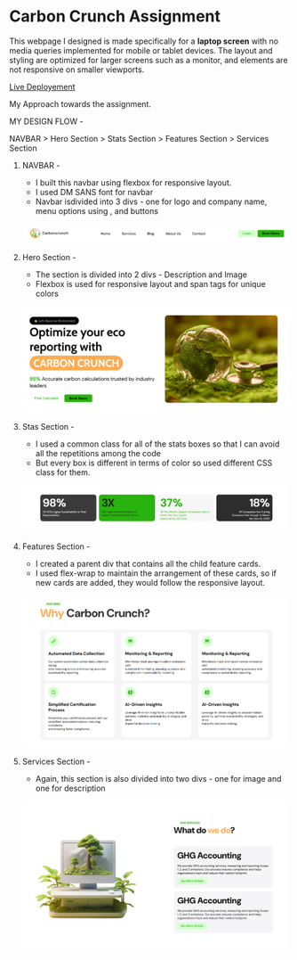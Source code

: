 # Carbon Crunch Assignment

This webpage I designed is made specifically for a **laptop screen** with no media queries implemented for mobile or tablet devices. 
The layout and styling are optimized for larger screens such as a monitor, and elements are not responsive on smaller viewports.

[Live Deployement](https://carbon-crunch-assignment.vercel.app/)

My Approach towards the assignment.

MY DESIGN FLOW -

NAVBAR > Hero Section > Stats Section > Features Section > Services Section

1. NAVBAR -
    - I built this navbar using flexbox for responsive layout.
    - I used DM SANS font for navbar
    - Navbar isdivided into 3 divs - one for logo and company name, menu options using <a>, and buttons

    ![Navbar Preview](assets/nav-prev.png)

2. Hero Section -
    - The section is divided into 2 divs - Description and Image
    - Flexbox is used for responsive layout and span tags for unique colors

    ![Hero Section Preview](assets/hero-prev.png)

3. Stas Section -
    - I used a common class for all of the stats boxes so that I can avoid all the repetitions among the code
    - But every box is different in terms of color so used different CSS class for them.

    ![Stats Section Preview](assets/stats-prev.png)

4. Features Section -
    - I created a parent div that contains all the child feature cards.
    - I used flex-wrap to maintain the arrangement of these cards, so if new cards are added, they would follow the responsive layout.

    ![Features Section Preview](assets/feats-prev.png)

5. Services Section - 
    - Again, this section is also divided into two divs - one for image and one for description

    ![Services Section Preview](assets/service-prev.png)